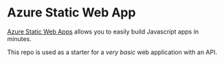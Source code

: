 # Azure Static Web App


[Azure Static Web Apps](https://docs.microsoft.com/azure/static-web-apps/overview) allows you to easily build Javascript apps in minutes. 

This repo is used as a starter for a _very basic_ web application with an API.
